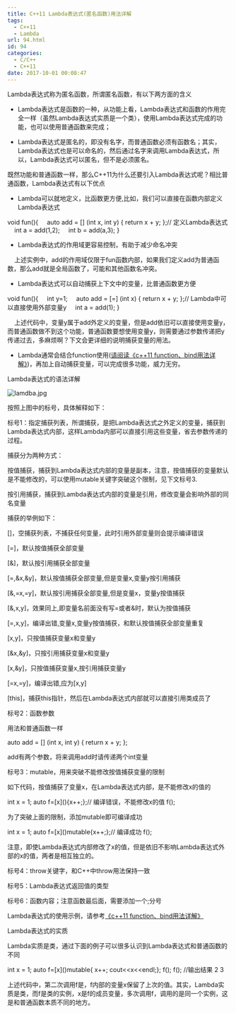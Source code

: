 ```yaml
---
title: C++11 Lambda表达式(匿名函数)用法详解
tags:
  - C++11
  - Lambda
url: 94.html
id: 94
categories:
  - C/C++
  - C++11
date: 2017-10-01 00:08:47
---
```


Lambda表达式称为匿名函数，所谓匿名函数，有以下两方面的含义

*   Lambda表达式是函数的一种，从功能上看，Lambda表达式和函数的作用完全一样（虽然Lambda表达式实质是一个类），使用Lambda表达式完成的功能，也可以使用普通函数来完成；
    
*   Lambda表达式是匿名的，即没有名字，而普通函数必须有函数名；其实，Lambda表达式也是可以命名的，然后通过名字来调用Lambda表达式，所以，Lambda表达式可以匿名，但不是必须匿名。
    

既然功能和普通函数一样，那么C++11为什么还要引入Lambda表达式呢？相比普通函数，Lambda表达式有以下优点

*   Lambda可以就地定义，比函数更方便,比如，我们可以直接在函数内部定义Lambda表达式
    

void fun(){
    auto add = \[\] (int x, int y) { return x + y; };// 定义Lambda表达式
    int a = add(1,2);
    int b = add(a,3);
}

*   Lambda表达式的作用域更容易控制，有助于减少命名冲突
    

    上述实例中，add的作用域仅限于fun函数内部，如果我们定义add为普通函数，那么add就是全局函数了，可能和其他函数名冲突。

*   Lambda表达式可以自动捕获上下文中的变量，比普通函数更方便
    

void fun(){
    int y=1;
    auto add = \[=\] (int x) { return x + y; };// Lambda中可以直接使用外部变量y
    int a = add(1);
}

    上述代码中，变量y属于add外定义的变量，但是add依旧可以直接使用变量y，而普通函数做不到这个功能，普通函数要想使用变量y，则需要通过参数传递把y传递过去，多麻烦啊？下文会更详细的说明捕获变量的用法。

*   Lambda通常会结合function使用([请阅读《c++11 function、bind用法详解》](http://www.debugself.com/archives/86 "c++11 function、bind用法详解"))，再加上自动捕获变量，可以完成很多功能，威力无穷。
    

Lambda表达式的语法详解

![lamdba.jpg](/images/wp/1506787453824547.jpg "1506787453824547.jpg")

按照上图中的标号，具体解释如下：

标号1：指定捕获列表，所谓捕获，是把Lambda表达式之外定义的变量，捕获到Lambda表达式内部，这样Lambda内部可以直接引用这些变量，省去参数传递的过程。

捕获分为两种方式：

按值捕获，捕获到Lambda表达式内部的变量是副本，注意，按值捕获的变量默认是不能修改的，可以使用mutable关键字突破这个限制，见下文标号3.

按引用捕获，捕获到Lambda表达式内部的变量是引用，修改变量会影响外部的同名变量

捕获的举例如下：

\[\]，空捕获列表，不捕获任何变量，此时引用外部变量则会提示编译错误

\[=\]，默认按值捕获全部变量

\[&\]，默认按引用捕获全部变量

\[=,&x,&y\]，默认按值捕获全部变量,但是变量x,变量y按引用捕获

\[&,=x,=y\]，默认按引用捕获全部变量,但是变量x，变量y按值捕获

\[&,x,y\]，效果同上,即变量名前面没有写=或者&时，默认为按值捕获

\[=,x,y\]，编译出错,变量x,变量y按值捕获，和默认按值捕获全部变量重复

\[x,y\]，只按值捕获变量x和变量y

\[&x,&y\]，只按引用捕获变量x和变量y

\[x,&y\]，只按值捕获变量x,按引用捕获变量y

\[=x,=y\]，编译出错,应为\[x,y\]

\[this\]，捕获this指针，然后在Lambda表达式内部就可以直接引用类成员了

标号2：函数参数

用法和普通函数一样

auto add = \[\] (int x, int y) { return x + y; };

add有两个参数，将来调用add时请传递两个int变量

标号3：mutable，用来突破不能修改按值捕获变量的限制

如下代码，按值捕获了变量x，在Lambda表达式内部，是不能修改x的值的

int x = 1;
auto f=\[x\](){x++;};// 编译错误，不能修改x的值
f();

为了突破上面的限制，添加mutable即可编译成功

int x = 1;
auto f=\[x\]()mutable{x++;};// 编译成功
f();

注意，即使Lambda表达式内部修改了x的值，但是依旧不影响Lambda表达式外部的x的值，两者是相互独立的。

标号4：throw关键字，和C++中throw用法保持一致

标号5：Lambda表达式返回值的类型

标号6：函数内容；注意函数最后面，需要添加一个;分号

Lambda表达式的使用示例，请参考[《c++11 function、bind用法详解》](http://www.debugself.com/archives/86 "c++11 function、bind用法详解")

Lambda表达式的实质

Lambda实质是类，通过下面的例子可以很多认识到Lambda表达式和普通函数的不同

int x = 1;
auto f=\[x\]()mutable{
x++;
cout<<x<<endl;};
f();
f();
//输出结果
2
3

上述代码中，第二次调用f是，f内部的变量x保留了上次的值。其实，Lambda实质是类，而f是类的实例，x是f的成员变量，多次调用f，调用的是同一个实例，这是和普通函数本质不同的地方。